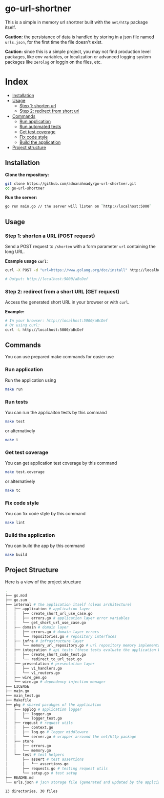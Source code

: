 # go-url-shortner

This is a simple in memory url shortner built with the `net/http` package itself.

**Caution:** the persistance of data is handled by storing in a json file named `urls.json`,
for the first time the file doesn't exist.

**Caution:** since this is a simple project, you may not find production level packages,
like env variables, or localization or advanced logging system packages like `zerolog`
or loggin on the files, etc.

# Index

* [Installation](#installation)
* [Usage](#usage)
    * [Step 1: shorten url](#step-1-shorten-a-url-post-request)
    * [Step 2: redirect from short url](#step-2-redirect-from-a-short-url-get-request)
* [Commands](#commands)
    * [Run application](#run-application)
    * [Run automated tests](#run-tests)
    * [Get test coverage](#get-test-coverage)
    * [Fix code style](#fix-code-style)
    * [Build the application](#build-the-application)
* [Project structure](#project-structure)

## Installation

**Clone the repository:**

```bash
git clone https://github.com/adnanahmady/go-url-shortner.git
cd go-url-shortner
```

**Run the server:**
```bash
go run main.go // the server will listen on `http://localhost:5000`
```

## Usage

### Step 1: shorten a URL (POST request)

Send a POST request to `/shorten` with a form parameter `url` containing the long URL.

**Example usage `curl`:**

```bash
curl -X POST -d "url=https://www.golang.org/doc/install" http://localhost:5000/shorten

# Output: http://localhost:5000/aBcDef
```

### Step 2: redirect from a short URL (GET request)

Access the generated short URL in your browser or with `curl`.

**Example:**

```bash
# In your browser: http://localhost:5000/aBcDef
# Or using curl:
curl -L http://localhost:5000/aBcDef
```

## Commands

You can use prepared make commands for easier use

### Run application

Run the application using

```bash
make run
```

### Run tests

You can run the applicaiton tests by this command

```bash
make test
```

or alternatively

```bash
make t
```

### Get test coverage

You can get application test coverage by this command

```bash
make test.coverage
```

or alternatively

```bash
make tc
```

### Fix code style

You can fix code style by this command

```bash
make lint
```

### Build the application

You can build the app by this command

```bash
make build
```

## Project Structure

Here is a view of the project structure

```bash
.
├── go.mod
├── go.sum
├── internal # the application itself (clean architecture)
│   ├── application # application layer
│   │   ├── create_short_url_use_case.go
│   │   ├── errors.go # application layer error variables
│   │   └── get_short_url_use_case.go
│   ├── domain # domain layer
│   │   ├── errors.go # domain layer errors
│   │   └── repositories.go # repository interfaces
│   ├── infra # infrastructure layer
│   │   └── memory_url_repository.go # url repository memory implementation
│   ├── integration # api tests (these tests evaluate the application behaviour and are not unit tests)
│   │   ├── create_short_code_test.go
│   │   └── redirect_to_url_test.go
│   ├── presentation # presentation layer
│   │   ├── v1_handlers.go
│   │   └── v1_routers.go
│   ├── wire_gen.go
│   └── wire.go # dependency injection manager
├── LICENSE
├── main.go
├── main_test.go
├── Makefile
├── pkg # shared pacakges of the application
│   ├── applog # application logger
│   │   ├── logger.go
│   │   └── logger_test.go
│   ├── reqeust # request utils
│   │   ├── context.go
│   │   ├── log.go # logger middleware
│   │   └── server.go # wrapper arround the net/http package
│   ├── store
│   │   ├── errors.go
│   │   └── memory.go
│   └── test # test helpers
│       ├── assert # test assertions
│       │   └── assertions.go
│       ├── requests.go # testing request utils
│       └── setup.go # test setup
├── README.md
└── urls.json # json storage file (generated and updated by the applciation)

13 directories, 30 files
```